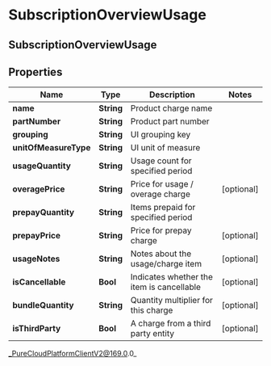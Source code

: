 # SubscriptionOverviewUsage

## SubscriptionOverviewUsage

## Properties

|Name | Type | Description | Notes|
|------------ | ------------- | ------------- | -------------|
| **name** | **String** | Product charge name | |
| **partNumber** | **String** | Product part number | |
| **grouping** | **String** | UI grouping key | |
| **unitOfMeasureType** | **String** | UI unit of measure | |
| **usageQuantity** | **String** | Usage count for specified period | |
| **overagePrice** | **String** | Price for usage / overage charge | [optional] |
| **prepayQuantity** | **String** | Items prepaid for specified period | |
| **prepayPrice** | **String** | Price for prepay charge | [optional] |
| **usageNotes** | **String** | Notes about the usage/charge item | [optional] |
| **isCancellable** | **Bool** | Indicates whether the item is cancellable | [optional] |
| **bundleQuantity** | **String** | Quantity multiplier for this charge | [optional] |
| **isThirdParty** | **Bool** | A charge from a third party entity | [optional] |



_PureCloudPlatformClientV2@169.0.0_
